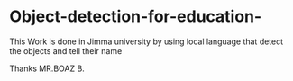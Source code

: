 # Object-detection-for-education-


This Work is done in Jimma university by using local language that detect the objects and tell their name 


Thanks MR.BOAZ B.
